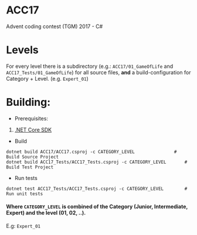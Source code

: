 # ACC17
Advent coding contest (TGM) 2017 - C#

# Levels
For every level there is a subdirectory (e.g.: `ACC17/01_GameOfLife` and `ACC17_Tests/01_GameOfLife`) for all source files, **and** a build-configuration for Category + Level. (e.g. `Expert_01`)

# Building:
* Prerequisites:
1. [.NET Core SDK](https://www.microsoft.com/net/download)

* Build
```
dotnet build ACC17/ACC17.csproj -c CATEGORY_LEVEL		        # Build Source Project
dotnet build ACC17_Tests/ACC17_Tests.csproj -c CATEGORY_LEVEL		# Build Test Project
```

* Run tests
```
dotnet test ACC17_Tests/ACC17_Tests.csproj -c CATEGORY_LEVEL		# Run unit tests
```

#### Where `CATEGORY_LEVEL` is combined of the Category (Junior, Intermediate, Expert) and the level (01, 02, ..).
E.g: `Expert_01`
